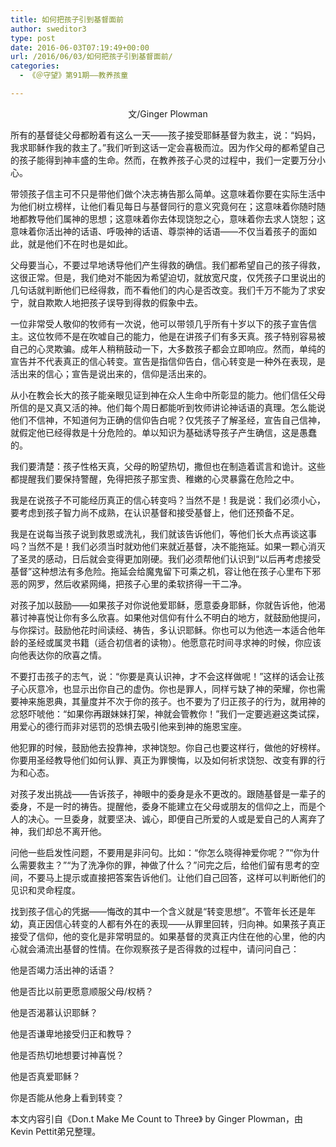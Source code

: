 ```yaml
---
title: 如何把孩子引到基督面前
author: sweditor3
type: post
date: 2016-06-03T07:19:49+00:00
url: /2016/06/03/如何把孩子引到基督面前/
categories:
  - 《＠守望》第91期——教养孩童

---
```

<p style="text-align: center;">
  文/Ginger Plowman
</p>

所有的基督徒父母都盼着有这么一天&mdash;&mdash;孩子接受耶稣基督为救主，说：&ldquo;妈妈，我求耶稣作我的救主了。&rdquo;我们听到这话一定会喜极而泣。因为作父母的都希望自己的孩子能得到神丰盛的生命。然而，在教养孩子心灵的过程中，我们一定要万分小心。 

带领孩子信主可不只是带他们做个决志祷告那么简单。这意味着你要在实际生活中为他们树立榜样，让他们看见每日与基督同行的意义究竟何在；这意味着你随时随地都教导他们属神的思想；这意味着你去体现饶恕之心，意味着你去求人饶恕；这意味着你活出神的话语、呼吸神的话语、尊崇神的话语&mdash;&mdash;不仅当着孩子的面如此，就是他们不在时也是如此。 

父母要当心，不要过早地诱导他们产生得救的确信。我们都希望自己的孩子得救，这很正常。但是，我们绝对不能因为希望迫切，就放宽尺度，仅凭孩子口里说出的几句话就判断他们已经得救，而不看他们的内心是否改变。我们千万不能为了求安宁，就自欺欺人地把孩子误导到得救的假象中去。 

一位非常受人敬仰的牧师有一次说，他可以带领几乎所有十岁以下的孩子宣告信主。这位牧师不是在吹嘘自己的能力，他是在讲孩子们有多天真。孩子特别容易被自己的心灵欺骗。成年人稍稍鼓动一下，大多数孩子都会立即响应。然而，单纯的宣告并不代表真正的信心转变。宣告是指信仰告白，信心转变是一种外在表现，是活出来的信心；宣告是说出来的，信仰是活出来的。 

从小在教会长大的孩子能亲眼见证到神在众人生命中所彰显的能力。他们信任父母所信的是又真又活的神。他们每个周日都能听到牧师讲论神话语的真理。怎么能说他们不信神，不知道何为正确的信仰告白呢？仅凭孩子了解圣经，宣告自己信神，就假定他已经得救是十分危险的。单以知识为基础诱导孩子产生确信，这是愚蠢的。 

我们要清楚：孩子性格天真，父母的盼望热切，撒但也在制造着谎言和诡计。这些都提醒我们要保持警醒，免得把孩子那宝贵、稚嫩的心灵暴露在危险之中。 

我是在说孩子不可能经历真正的信心转变吗？当然不是！我是说：我们必须小心，要考虑到孩子智力尚不成熟，在认识基督和接受基督上，他们还预备不足。 

我是在说每当孩子说到救恩或洗礼，我们就该告诉他们，等他们长大点再谈这事吗？当然不是！我们必须当时就劝他们来就近基督，决不能拖延。如果一颗心消灭了圣灵的感动，日后就会变得更加刚硬。我们必须帮他们认识到&ldquo;以后再考虑接受基督&rdquo;这种想法有多危险。拖延会给魔鬼留下可乘之机，容让他在孩子心里布下邪恶的网罗，然后收紧网绳，把孩子心里的柔软挤得一干二净。 

对孩子加以鼓励&mdash;&mdash;如果孩子对你说他爱耶稣，愿意委身耶稣，你就告诉他，他渴慕讨神喜悦让你有多么欣喜。如果他对信仰有什么不明白的地方，就鼓励他提问，与你探讨。鼓励他花时间读经、祷告，多认识耶稣。你也可以为他选一本适合他年龄的圣经或属灵书籍（适合初信者的读物）。他愿意花时间寻求神的时候，你应该向他表达你的欣喜之情。 

不要打击孩子的志气，说：&ldquo;你要是真认识神，才不会这样做呢！&rdquo;这样的话会让孩子心灰意冷，也显示出你自己的虚伪。你也是罪人，同样亏缺了神的荣耀，你也需要神来施恩典，其量度并不次于你的孩子。也不要为了归正孩子的行为，就用神的忿怒吓唬他：&ldquo;如果你再跟妹妹打架，神就会管教你！&rdquo;我们一定要逃避这类试探，用爱心的德行而非对惩罚的恐惧去吸引他来到神的施恩宝座。 

他犯罪的时候，鼓励他去投靠神，求神饶恕。你自己也要这样行，做他的好榜样。你要用圣经教导他们如何认罪、真正为罪懊悔，以及如何祈求饶恕、改变有罪的行为和心态。 

对孩子发出挑战&mdash;&mdash;告诉孩子，神眼中的委身是永不更改的。跟随基督是一辈子的委身，不是一时的祷告。提醒他，委身不能建立在父母或朋友的信仰之上，而是个人的决心。一旦委身，就要坚决、诚心，即便自己所爱的人或是爱自己的人离弃了神，我们却总不离开他。 

问他一些启发性问题，不要用是非问句。比如：&ldquo;你怎么晓得神爱你呢？&rdquo;&ldquo;你为什么需要救主？&rdquo;&ldquo;为了洗净你的罪，神做了什么？&rdquo;问完之后，给他们留有思考的空间，不要马上提示或直接把答案告诉他们。让他们自己回答，这样可以判断他们的见识和灵命程度。 

找到孩子信心的凭据&mdash;&mdash;悔改的其中一个含义就是&ldquo;转变思想&rdquo;。不管年长还是年幼，真正因信心转变的人都有外在的表现&mdash;&mdash;从罪里回转，归向神。如果孩子真正接受了信仰，他的变化是非常明显的。如果基督的灵真正内住在他的心里，他的内心就会涌流出基督的性情。在你观察孩子是否得救的过程中，请问问自己： 

他是否竭力活出神的话语？
	  
他是否比以前更愿意顺服父母/权柄？
	  
他是否渴慕认识耶稣？
	  
他是否谦卑地接受归正和教导？
	  
他是否热切地想要讨神喜悦？
	  
他是否真爱耶稣？
	  
你是否能从他身上看到转变？ 

本文内容引自《Don.t Make Me Count to Three》 by Ginger Plowman，由Kevin Pettit弟兄整理。
	  
&nbsp;